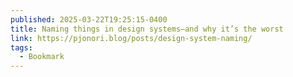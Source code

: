 ```yaml
---
published: 2025-03-22T19:25:15-0400
title: Naming things in design systems–and why it’s the worst
link: https://pjonori.blog/posts/design-system-naming/
tags:
  - Bookmark
---
```


